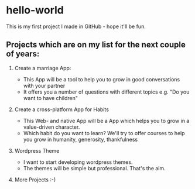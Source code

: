 # hello-world
This is my first project I made in GitHub - hope it'll be fun.

Projects which are on my list for the next couple of years:
-----------------------------------------------------------------
1. Create a marriage App: 
    - This App will be a tool to help you to grow in good conversations with your partner
    - It offers you a number of questions with different topics e.g. "Do you want to have children" 
    
2. Create a cross-platform App for Habits
    - This Web- and native App will be a App which helps you to grow in a value-driven character. 
    - Which habit do you want to learn? We'll try to offer courses to help you grow in humanity, generosity, thankfulness

3. Wordpress Theme
    - I want to start developing wordpress themes. 
    - The themes will be simple but professional. That's the aim. 

4. More Projects :-)
